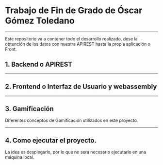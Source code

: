 # Trabajo de Fin de Grado de Óscar Gómez Toledano
-------

Este repositorio va a contener todo el desarrollo realizado, dese la obtención de los datos con nuestra APIREST hasta la propia aplicación o Front.

## 1. Backend o APIREST

------
## 2. Frontend o Interfaz de Usuario y webassembly

------
## 3. Gamificación

Diferentes conceptos de Gamificación utilizados en este proyecto.

-------
## 4. Como ejecutar el proyecto.

La idea es desplegarlo, por lo que no será necesario ejecutarlo en una máquina local.